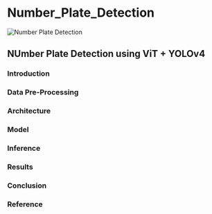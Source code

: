 # Number_Plate_Detection
![Number Plate Detection](gif.gif)

## NUmber Plate Detection using ViT + YOLOv4

### Introduction

### Data Pre-Processing

### Architecture

### Model

### Inference

### Results

### Conclusion

### Reference
